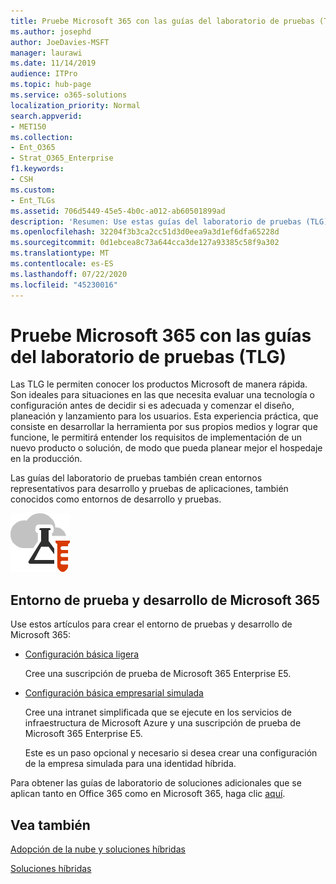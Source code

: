 ```yaml
---
title: Pruebe Microsoft 365 con las guías del laboratorio de pruebas (TLG)
ms.author: josephd
author: JoeDavies-MSFT
manager: laurawi
ms.date: 11/14/2019
audience: ITPro
ms.topic: hub-page
ms.service: o365-solutions
localization_priority: Normal
search.appverid:
- MET150
ms.collection:
- Ent_O365
- Strat_O365_Enterprise
f1.keywords:
- CSH
ms.custom:
- Ent_TLGs
ms.assetid: 706d5449-45e5-4b0c-a012-ab60501899ad
description: 'Resumen: Use estas guías del laboratorio de pruebas (TLG) para configurar la demostración, la prueba de concepto o los entornos de desarrollo y pruebas para Microsoft 365.'
ms.openlocfilehash: 32204f3b3ca2cc51d3d0eea9a3d1ef6dfa65228d
ms.sourcegitcommit: 0d1ebcea8c73a644cca3de127a93385c58f9a302
ms.translationtype: MT
ms.contentlocale: es-ES
ms.lasthandoff: 07/22/2020
ms.locfileid: "45230016"
---
```

# <a name="test-microsoft-365-with-test-lab-guides-tlgs"></a>Pruebe Microsoft 365 con las guías del laboratorio de pruebas (TLG)

Las TLG le permiten conocer los productos Microsoft de manera rápida. Son ideales para situaciones en las que necesita evaluar una tecnología o configuración antes de decidir si es adecuada y comenzar el diseño, planeación y lanzamiento para los usuarios. Esta experiencia práctica, que consiste en desarrollar la herramienta por sus propios medios y lograr que funcione, le permitirá entender los requisitos de implementación de un nuevo producto o solución, de modo que pueda planear mejor el hospedaje en la producción.
  
Las guías del laboratorio de pruebas también crean entornos representativos para desarrollo y pruebas de aplicaciones, también conocidos como entornos de desarrollo y pruebas.
  
![Guías del laboratorio de pruebas de Microsoft Cloud](media/24ad0d1b-3274-40fb-972a-b8188b7268d1.png)
  
## <a name="microsoft-365-devtest-environment"></a>Entorno de prueba y desarrollo de Microsoft 365

Use estos artículos para crear el entorno de pruebas y desarrollo de Microsoft 365:
  
- [Configuración básica ligera](https://docs.microsoft.com/microsoft-365/enterprise/lightweight-base-configuration-microsoft-365-enterprise)
    
    Cree una suscripción de prueba de Microsoft 365 Enterprise E5.

- [Configuración básica empresarial simulada](https://docs.microsoft.com/microsoft-365/enterprise/simulated-ent-base-configuration-microsoft-365-enterprise)
    
    Cree una intranet simplificada que se ejecute en los servicios de infraestructura de Microsoft Azure y una suscripción de prueba de Microsoft 365 Enterprise E5. 

    Este es un paso opcional y necesario si desea crear una configuración de la empresa simulada para una identidad híbrida.
    
Para obtener las guías de laboratorio de soluciones adicionales que se aplican tanto en Office 365 como en Microsoft 365, haga clic [aquí](https://docs.microsoft.com/microsoft-365/enterprise/m365-enterprise-test-lab-guides).  
    
## <a name="see-also"></a>Vea también

[Adopción de la nube y soluciones híbridas](cloud-adoption-and-hybrid-solutions.yml)
  
[Soluciones híbridas](hybrid-solutions.md)
